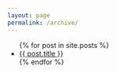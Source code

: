 ```yaml
---
layout: page
permalink: /archive/
---
```


<section class="archive">

<ul>
  {% for post in site.posts %}
    <li>
      <a href="{{ post.url }}">{{ post.title }}</a>
    </li>
  {% endfor %}
</ul>

</section>